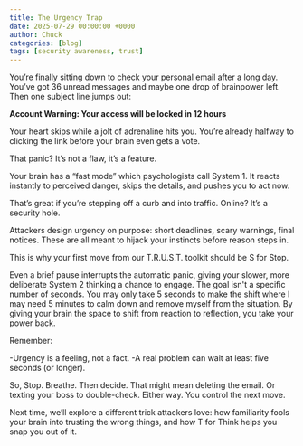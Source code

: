 ```yaml
---
title: The Urgency Trap
date: 2025-07-29 00:00:00 +0000
author: Chuck
categories: [blog]
tags: [security awareness, trust]
---
```


You’re finally sitting down to check your personal email after a long day. You’ve got 36 unread messages and maybe one drop of brainpower left. Then one subject line jumps out:

**Account Warning: Your access will be locked in 12 hours**

Your heart skips while a jolt of adrenaline hits you. You’re already halfway to clicking the link before your brain even gets a vote.

That panic? It’s not a flaw, it’s a feature.

Your brain has a “fast mode” which psychologists call System 1. It reacts instantly to perceived danger, skips the details, and pushes you to act now.

That’s great if you’re stepping off a curb and into traffic. Online? It’s a security hole.

Attackers design urgency on purpose: short deadlines, scary warnings, final notices. These are all meant to hijack your instincts before reason steps in.

This is why your first move from our T.R.U.S.T. toolkit should be S for Stop.

Even a brief pause interrupts the automatic panic, giving your slower, more deliberate System 2 thinking a chance to engage. The goal isn't a specific number of seconds. You may only take 5 seconds to make the shift where I may need 5 minutes to calm down and remove myself from the situation. By giving your brain the space to shift from reaction to reflection, you take your power back.

Remember:

-Urgency is a feeling, not a fact.
-A real problem can wait at least five seconds (or longer).

So, Stop. Breathe. Then decide.
That might mean deleting the email.
Or texting your boss to double-check.
Either way. You control the next move.

Next time, we’ll explore a different trick attackers love: how familiarity fools your brain into trusting the wrong things, and how T for Think helps you snap you out of it.
